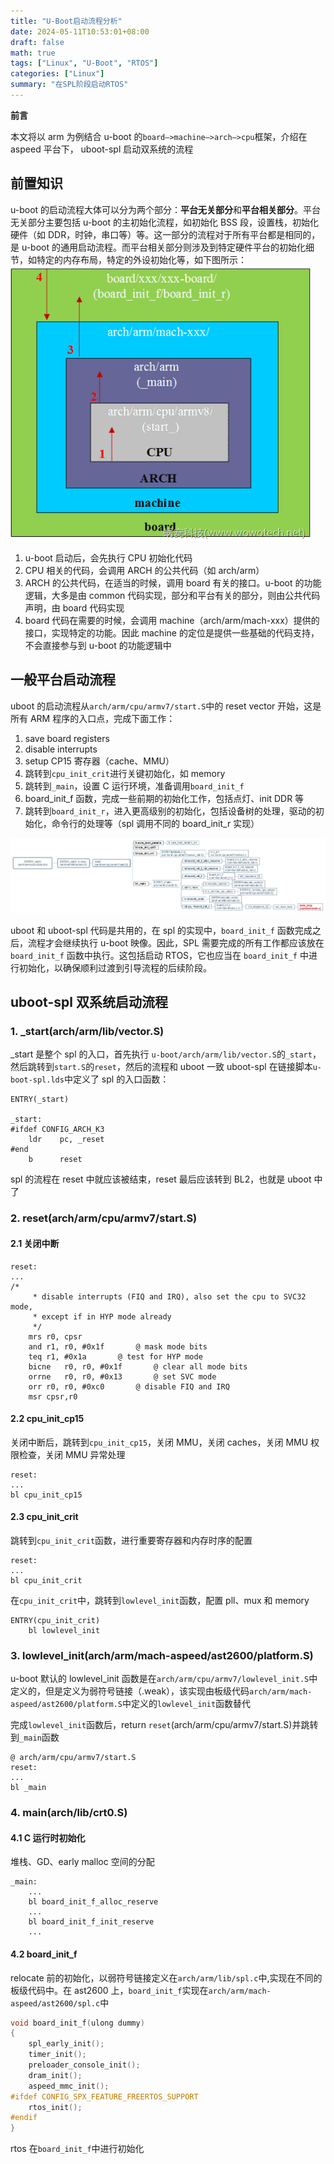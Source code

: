 ```yaml
---
title: "U-Boot启动流程分析"
date: 2024-05-11T10:53:01+08:00
draft: false
math: true
tags: ["Linux", "U-Boot", "RTOS"]
categories: ["Linux"]
summary: "在SPL阶段启动RTOS"
---
```


**前言**

本文将以 arm 为例结合 u-boot 的`board—>machine—>arch—>cpu`框架，介绍在 aspeed 平台下， uboot-spl 启动双系统的流程

## 前置知识

u-boot 的启动流程大体可以分为两个部分：**平台无关部分**和**平台相关部分**。平台无关部分主要包括 u-boot 的主初始化流程，如初始化 BSS 段，设置栈，初始化硬件（如 DDR，时钟，串口等）等。这一部分的流程对于所有平台都是相同的，是 u-boot 的通用启动流程。而平台相关部分则涉及到特定硬件平台的初始化细节，如特定的内存布局，特定的外设初始化等，如下图所示：
![alt text](/docs/U-Boot/structure.gif)

1. u-boot 启动后，会先执行 CPU 初始化代码
2. CPU 相关的代码，会调用 ARCH 的公共代码（如 arch/arm）
3. ARCH 的公共代码，在适当的时候，调用 board 有关的接口。u-boot 的功能逻辑，大多是由 common 代码实现，部分和平台有关的部分，则由公共代码声明，由 board 代码实现
4. board 代码在需要的时候，会调用 machine（arch/arm/mach-xxx）提供的接口，实现特定的功能。因此 machine 的定位是提供一些基础的代码支持，不会直接参与到 u-boot 的功能逻辑中

## 一般平台启动流程

uboot 的启动流程从`arch/arm/cpu/armv7/start.S`中的 reset vector 开始，这是所有 ARM 程序的入口点，完成下面工作：

1. save board registers
2. disable interrupts
3. setup CP15 寄存器（cache、MMU）
4. 跳转到`cpu_init_crit`进行关键初始化，如 memory
5. 跳转到`_main`，设置 C 运行环境，准备调用`board_init_f`
6. board_init_f 函数，完成一些前期的初始化工作，包括点灯、init DDR 等
7. 跳转到`board_init_r`，进入更高级别的初始化，包括设备树的处理，驱动的初始化，命令行的处理等（spl 调用不同的 board_init_r 实现）

![alt text](/docs/U-Boot/uboot.jpg)

uboot 和 uboot-spl 代码是共用的，在 spl 的实现中，`board_init_f` 函数完成之后，流程才会继续执行 u-boot 映像。因此，SPL 需要完成的所有工作都应该放在 `board_init_f` 函数中执行。这包括启动 RTOS，它也应当在 `board_init_f` 中进行初始化，以确保顺利过渡到引导流程的后续阶段。

## uboot-spl 双系统启动流程

### 1. \_start(arch/arm/lib/vector.S)

\_start 是整个 spl 的入口，首先执行 `u-boot/arch/arm/lib/vector.S`的`_start`，然后跳转到`start.S`的`reset`，然后的流程和 uboot 一致
uboot-spl 在链接脚本`u-boot-spl.lds`中定义了 spl 的入口函数：

```armasm
ENTRY(_start)

_start:
#ifdef CONFIG_ARCH_K3
    ldr    pc, _reset
#end
    b      reset
```

spl 的流程在 reset 中就应该被结束，reset 最后应该转到 BL2，也就是 uboot 中了

### 2. reset(arch/arm/cpu/armv7/start.S)

#### 2.1 关闭中断

```armasm
reset:
...
/*
     * disable interrupts (FIQ and IRQ), also set the cpu to SVC32 mode,
     * except if in HYP mode already
     */
    mrs r0, cpsr
    and r1, r0, #0x1f       @ mask mode bits
    teq r1, #0x1a       @ test for HYP mode
    bicne   r0, r0, #0x1f       @ clear all mode bits
    orrne   r0, r0, #0x13       @ set SVC mode
    orr r0, r0, #0xc0       @ disable FIQ and IRQ
    msr cpsr,r0
```

#### 2.2 cpu_init_cp15

关闭中断后，跳转到`cpu_init_cp15`，关闭 MMU，关闭 caches，关闭 MMU 权限检查，关闭 MMU 异常处理

```armasm
reset:
...
bl cpu_init_cp15
```

#### 2.3 cpu_init_crit

跳转到`cpu_init_crit`函数，进行重要寄存器和内存时序的配置

```armasm
reset:
...
bl cpu_init_crit
```

在`cpu_init_crit`中，跳转到`lowlevel_init`函数，配置 pll、mux 和 memory

```armasm
ENTRY(cpu_init_crit)
    bl lowlevel_init
```

### 3. lowlevel_init(arch/arm/mach-aspeed/ast2600/platform.S)

u-boot 默认的 lowlevel_init 函数是在`arch/arm/cpu/armv7/lowlevel_init.S`中定义的，但是定义为弱符号链接（.weak），该实现由板级代码`arch/arm/mach-aspeed/ast2600/platform.S`中定义的`lowlevel_init`函数替代

完成`lowlevel_init`函数后，return `reset`(arch/arm/cpu/armv7/start.S)并跳转到`_main`函数

```armasm
@ arch/arm/cpu/armv7/start.S
reset:
...
bl _main
```

### 4. main(arch/lib/crt0.S)

#### 4.1 C 运行时初始化

堆栈、GD、early malloc 空间的分配

```armasm
_main:
    ...
    bl board_init_f_alloc_reserve
    ...
    bl board_init_f_init_reserve
    ...
```

#### 4.2 board_init_f

relocate 前的初始化，以弱符号链接定义在`arch/arm/lib/spl.c`中,实现在不同的板级代码中。在 ast2600 上，`board_init_f`实现在`arch/arm/mach-aspeed/ast2600/spl.c`中

```c
void board_init_f(ulong dummy)
{
    spl_early_init();
    timer_init();
    preloader_console_init();
    dram_init();
    aspeed_mmc_init();
#ifdef CONFIG_SPX_FEATURE_FREERTOS_SUPPORT
    rtos_init();
#endif
}
```

rtos 在`board_init_f`中进行初始化
